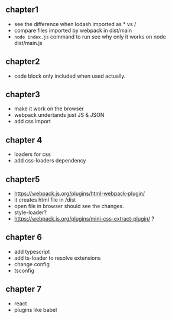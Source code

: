 ## chapter1

- see the difference when lodash imported as * vs /
- compare files imported by webpack in dist/main
- `node index.js` command to run see why only it works on node dist/main.js


## chapter2
- code block only included when used actually.

## chapter3
- make it work on the browser
- webpack undertands just JS & JSON
- add css import

## chapter 4
- loaders for css
- add css-loaders dependency

## chapter5
- https://webpack.js.org/plugins/html-webpack-plugin/
- it creates html file in /dist
- open file in browser should see the changes.
- style-loader?
- https://webpack.js.org/plugins/mini-css-extract-plugin/ ?

## chapter 6
- add typescript
- add ts-loader to resolve extensions
- change config
- tsconfig

## chapter 7
- react
- plugins like babel